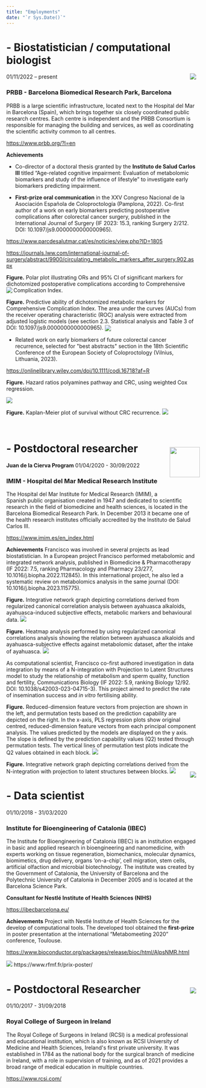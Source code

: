 ```yaml
---
title: "Employments"
date: "`r Sys.Date()`"
---
```


# - Biostatistician / computational biologist
01/11/2022 – present<img src='/images/Slide1.png' align="right" height="up" /> 
<br />


### PRBB - Barcelona Biomedical Research Park, Barcelona 

PRBB is a large scientific infrastructure, located next to the Hospital del Mar in Barcelona (Spain), which brings together six closely coordinated public research centres. Each centre is independent and the PRBB Consortium is responsible for managing the building and services, as well as coordinating the scientific activity common to all centres.

https://www.prbb.org/?l=en

**Achievements**
- Co-director of a doctoral thesis granted by the **Instituto de Salud Carlos III** titled “Age-related cognitive impairment: Evaluation of metabolomic biomarkers and study of the influence of lifestyle” to investigate early biomarkers predicting impairment.

- **First-prize oral communication** in the XXV Congreso Nacional de la Asociación Española de Coloproctología (Pamplona, 2022). Co-first author of a work on early biomarkers predicting postoperative complications after colorectal cancer surgery, published in the International Journal of Surgery (IF 2023: 15.3, ranking Surgery 2/212. DOI: 10.1097/js9.0000000000000965).

https://www.parcdesalutmar.cat/es/noticies/view.php?ID=1805

https://journals.lww.com/international-journal-of-surgery/abstract/9900/circulating_metabolic_markers_after_surgery.902.aspx

**Figure.** Polar plot illustrating ORs and 95% CI of significant markers for dichotomized postoperative complications according to Comprehensive Complication Index.
<img src='/images/polar_CCI2.png' align="left">
<br />

**Figure.** Predictive ability of dichotomized metabolic markers for Comprehensive Complication Index. The area under the curves (AUCs) from the receiver operating characteristic (ROC) analysis were extracted from adjusted logistic models (see section 2.3. Statistical analysis and Table 3 of DOI: 10.1097/js9.0000000000000965).
<img src='/images/ROCs_CCI.png' align="center">


- Related work on early biomarkers of future colorectal cancer recurrence, selected for "best abstracts" section in the 18th Scientific Conference of the European Society of Coloproctology (Vilnius, Lithuania, 2023).

https://onlinelibrary.wiley.com/doi/10.1111/codi.16718?af=R

**Figure.** Hazard ratios polyamines pathway and CRC, using weighted Cox regression.

<img src='/images/HR_plot_Basal.png'>

**Figure.** Kaplan-Meier plot of survival without CRC recurrence.
<img src='/images/KM_baseline_spermidine2.png'>

<br />

# - Postdoctoral researcher
**Juan de la Cierva Program**
01/04/2020 - 30/09/2022<img src='/images/Slide2.png' align="right" height="80" style = "position:relative; left:10px; top:-40px;"/>

### IMIM - Hospital del Mar Medical Research Institute 

The Hospital del Mar Institute for Medical Research (IMIM), a Spanish public organisation created in 1947 and dedicated to scientific research in the field of biomedicine and health sciences, is located in the Barcelona Biomedical Research Park. In December 2013 it became one of the health research institutes officially accredited by the Instituto de Salud Carlos III.

https://www.imim.es/en_index.html


**Achievements**
Francisco was involved in several projects as lead biostatistician. In a European project Francisco performed metabolomic and integrated network analysis, published in Biomedicine & Pharmacotherapy (IF 2022: 7.5, ranking Pharmacology and Pharmacy 23/277, 10.1016/j.biopha.2022.112845). In this international project, he also led a systematic review on metabolomics analysis in the same journal (DOI: 10.1016/j.biopha.2023.115775).

**Figure.** Integrative network graph depicting correlations derived from regularized canonical correlation analysis between ayahuasca alkaloids, ayahuasca-induced subjective effects, metabolic markers and behavioural data.
<img src='/images/circos_plot.png'>

**Figure.**  Heatmap analysis performed by using regularized canonical correlations analysis showing the relation between ayahuasca alkaloids and ayahuasca-subjective effects against metabolomic dataset, after the intake of ayahuasca.
<img src='/images/heatmap.png'>


As computational scientist, Francisco co-first authored investigation in data integration by means of a N-integration with Projection to Latent Structures model to study the relationship of metabolism and sperm quality, function and fertility, Communications Biology (IF 2022: 5.9, ranking Biology 12/92. DOI: 10.1038/s42003-023-04715-3). This project aimed to predict the rate of insemination success and *in vitro* fertilising ability.

**Figure.**  Reduced-dimension feature vectors from projection are shown in the left, and permutation tests based on the prediction capability are depicted on the right. In the x-axis, PLS regression plots show original centred, reduced-dimension feature vectors from each principal component analysis. The values predicted by the models are displayed on the y axis. The slope is defined by the prediction capability values (Q2) tested through permutation tests. The vertical lines of permutation test plots indicate the Q2 values obtained in each block.
<img src='/images/invitro_PLS.png'>

**Figure.**  Integrative network graph depicting correlations derived from the N-integration with projection to latent structures between blocks.
<img src='/images/multiblockPLS.png'>


# - Data scientist
<img src='/images/Slide3.png' align="right" style = "position:relative; left:0px; top:-100px;"/>

01/10/2018 - 31/03/2020

### Institute for Bioengineering of Catalonia (IBEC)

The Institute for Bioengineering of Catalonia (IBEC) is an institution engaged in basic and applied research in bioengineering and nanomedicine, with experts working on tissue regeneration, biomechanics, molecular dynamics, biomimetics, drug delivery, organs ‘on-a-chip’, cell migration, stem cells, artificial olfaction and microbial biotechnology. The institute was created by the Government of Catalonia, the University of Barcelona and the Polytechnic University of Catalonia in December 2005 and is located at the Barcelona Science Park.

**Consultant for Nestlé Institute of Health Sciences (NIHS)**

https://ibecbarcelona.eu/

**Achievements**
Project with Nestlé Institute of Health Sciences for the develop of computational tools. The developed tool obtained the **first-prize** in poster presentation at the international “Metabomeeting 2020” conference, Toulouse.

https://www.bioconductor.org/packages/release/bioc/html/AlpsNMR.html

<img src='/images/metabomeeting.png'>
https://www.rfmf.fr/prix-poster/



# - Postdoctoral Researcher
<img src='/images/Slide4.png' align="right" hight= "80" style = "position:relative; left:0px; top:-40px;"/>
01/10/2017 - 31/09/2018 

### Royal College of Surgeon in Ireland 

The Royal College of Surgeons in Ireland (RCSI) is a medical professional and educational institution, which is also known as RCSI University of Medicine and Health Sciences, Ireland's first private university. It was established in 1784 as the national body for the surgical branch of medicine in Ireland, with a role in supervision of training, and as of 2021 provides a broad range of medical education in multiple countries.

https://www.rcsi.com/

